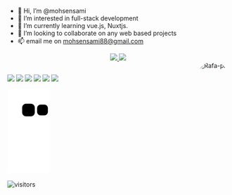 - 👋 Hi, I’m @mohsensami
- 👀 I’m interested in full-stack development
- 🌱 I’m currently learning vue.js, Nuxtjs.
- 💞️ I’m looking to collaborate on any web based projects
- 📫 email me on mohsensami88@gmail.com

<!---
TefoAM/TefoAM is a ✨ special ✨ repository because its `README.md` (this file) appears on your GitHub profile.
You can click the Preview link to take a look at your changes.
--->


<div align="center">
  <a href="https://github.com/mohsensami">
  <img height="180em" src="https://github-readme-stats.vercel.app/api?username=mohsensami&show_icons=true&theme=dracula&include_all_commits=true&count_private=true"/>
  <img height="180em" src="https://github-readme-stats.vercel.app/api/top-langs/?username=mohsensami&layout=compact&langs_count=7&theme=dracula"/>
  </a>
</div>


<div align="center">
  <img align="right" alt="Rafa-pic" height="150" style="border-radius:50px;" src="https://user-images.githubusercontent.com/5713670/87202985-820dcb80-c2b6-11ea-9f56-7ec461c497c3.gif">
</div>
  
  ##
 
<div> 
  <a href="https://www.youtube.com/channel/UC_-uuuZbY0AAt9CViNzvc-Q" target="_blank"><img src="https://img.shields.io/badge/YouTube-FF0000?style=for-the-badge&logo=youtube&logoColor=white" target="_blank"></a>
  <a href="https://instagram.com/rafaballerini" target="_blank"><img src="https://img.shields.io/badge/-Instagram-%23E4405F?style=for-the-badge&logo=instagram&logoColor=white" target="_blank"></a>
 	<a href="https://www.twitch.tv/rafaballerinii" target="_blank"><img src="https://img.shields.io/badge/Twitch-9146FF?style=for-the-badge&logo=twitch&logoColor=white" target="_blank"></a>
 <a href="https://discord.gg/wagxzStdcR" target="_blank"><img src="https://img.shields.io/badge/Discord-7289DA?style=for-the-badge&logo=discord&logoColor=white" target="_blank"></a> 
  <a href = "mailto:mohsensami88@gmail.com"><img src="https://img.shields.io/badge/-Gmail-%23333?style=for-the-badge&logo=gmail&logoColor=white" target="_blank"></a>
  <a href="https://www.linkedin.com/in/rafaella-ballerini-45875016a" target="_blank"><img src="https://img.shields.io/badge/-LinkedIn-%230077B5?style=for-the-badge&logo=linkedin&logoColor=white" target="_blank"></a> 
 
  ![Snake animation](https://raw.githubusercontent.com/rafaballerini/rafaballerini/output/github-contribution-grid-snake.svg)
 
</div>


![visitors](https://visitor-badge.glitch.me/badge?page_id=mohsensami&left_color=green&right_color=red)